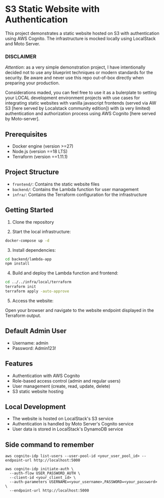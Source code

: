 
# S3 Static Website with Authentication

This project demonstrates a static website hosted on S3 with authentication using AWS Cognito. The infrastructure is mocked locally using LocalStack and Moto Server.

### DISCLAIMER

*Attention*: as a very simple demonstration project, I have intentionally decided not to use any blueprint techniques or modern standards for the security.
Be aware and never use this repo out-of-box directly when preparing your production.

Considerations maded, you can feel free to use it as a bulerplate to setting your LOCAL development environment projects with use cases for integrating static websites with vanilla javascript frontends (served via AW S3 [here served by Localstack community edition]) with (a very limited) authentication and authorization process using AWS Cognito [here served by Moto-server].


## Prerequisites

- Docker engine (version >=27)
- Node.js (version ==18 LTS)
- Terraform (version ==1.11.1)

## Project Structure

- `frontend/`: Contains the static website files
- `backend/`: Contains the Lambda function for user management
- `infra/`: Contains the Terraform configuration for the infrastructure

## Getting Started

1. Clone the repository

2. Start the local infrastructure:

```bash
docker-compose up -d
```

3. Install dependencies:

```bash
cd backend/lambda-app
npm install
```

4. Build and deploy the Lambda function and frontend:

```bash
cd ../../infra/local/terraform
terraform init
terraform apply -auto-approve
```

5. Access the website:

Open your browser and navigate to the website endpoint displayed in the Terraform output.

## Default Admin User

- Username: admin
- Password: Admin123!

## Features

- Authentication with AWS Cognito
- Role-based access control (admin and regular users)
- User management (create, read, update, delete)
- S3 static website hosting

## Local Development

- The website is hosted on LocalStack's S3 service
- Authentication is handled by Moto Server's Cognito service
- User data is stored in LocalStack's DynamoDB service


## Side command to remember

```shell
aws cognito-idp list-users --user-pool-id <your_user_pool_id> --endpoint-url http://localhost:5000
```

```shell
aws cognito-idp initiate-auth \
  --auth-flow USER_PASSWORD_AUTH \
  --client-id <your_client_id> \
  --auth-parameters USERNAME=<your_username>,PASSWORD=<your_password> \
  --endpoint-url http://localhost:5000
```